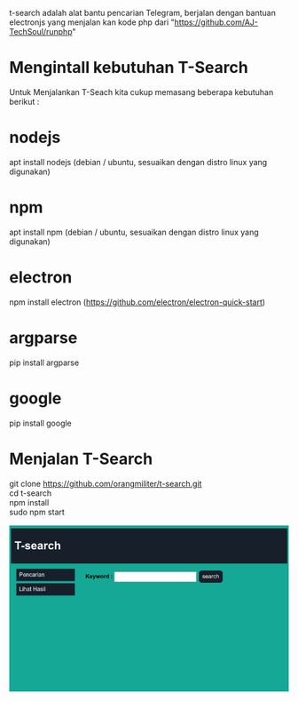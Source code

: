 t-search adalah alat bantu pencarian Telegram, berjalan dengan bantuan electronjs yang menjalan kan kode php dari "https://github.com/AJ-TechSoul/runphp"
# Mengintall kebutuhan T-Search
Untuk Menjalankan T-Seach kita cukup memasang beberapa kebutuhan berikut :
# nodejs 
  apt install nodejs (debian / ubuntu, sesuaikan dengan distro linux yang digunakan)
# npm 
  apt install npm (debian / ubuntu, sesuaikan dengan distro linux yang digunakan)
# electron 
   npm install electron (https://github.com/electron/electron-quick-start)
# argparse
  pip install argparse
# google
  pip install google

# Menjalan T-Search
git clone https://github.com/orangmiliter/t-search.git  
cd t-search  
npm install  
sudo npm start  

![alt text](https://github.com/orangmiliter/t-search/blob/master/screenshot/1.png)
